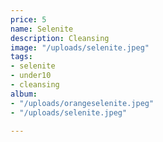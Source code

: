 ```yaml
---
price: 5
name: Selenite
description: Cleansing
image: "/uploads/selenite.jpeg"
tags:
- selenite
- under10
- cleansing
album:
- "/uploads/orangeselenite.jpeg"
- "/uploads/selenite.jpeg"

---
```

